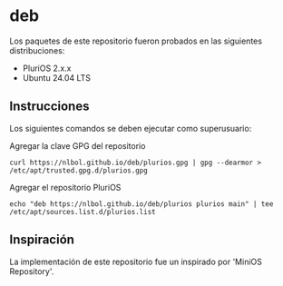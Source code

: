 # deb

Los paquetes de este repositorio fueron probados en las siguientes distribuciones: 

- PluriOS 2.x.x
- Ubuntu 24.04 LTS

## Instrucciones

Los siguientes comandos se deben ejecutar como superusuario:  

Agregar la clave GPG del repositorio  

    curl https://nlbol.github.io/deb/plurios.gpg | gpg --dearmor > /etc/apt/trusted.gpg.d/plurios.gpg

Agregar el repositorio PluriOS  

    echo "deb https://nlbol.github.io/deb/plurios plurios main" | tee /etc/apt/sources.list.d/plurios.list


## Inspiración

La implementación de este repositorio fue un inspirado por 'MiniOS Repository'.  
